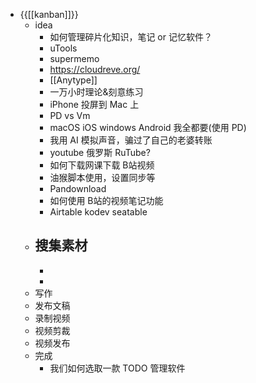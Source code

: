- {{[[kanban]]}}
    - idea
        - 如何管理碎片化知识，笔记 or 记忆软件？
        - uTools
        - supermemo
        - https://cloudreve.org/
        - [[Anytype]]
        - 一万小时理论&刻意练习
        - iPhone 投屏到 Mac 上
        - PD vs Vm
        - macOS iOS windows Android 我全都要(使用 PD)
        - 我用 AI 模拟声音，骗过了自己的老婆转账
        - youtube 俄罗斯 RuTube?
        - 如何下载网课下载 B站视频
        - 油猴脚本使用，设置同步等
        - Pandownload
        - 如何使用 B站的视频笔记功能
        - Airtable kodev seatable
    - 搜集素材
        - 
        - 
        - 
    - 写作
    - 发布文稿
    - 录制视频
    - 视频剪裁
    - 视频发布
    - 完成
        - 我们如何选取一款 TODO 管理软件
